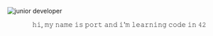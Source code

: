 
![junior developer](https://64.media.tumblr.com/a071a5cbf381591f34a36ea2327cd24c/tumblr_oftq3nrHEh1ups22go1_1280.gif)

<center> 𝚑𝚒, 𝚖𝚢 𝚗𝚊𝚖𝚎 𝚒𝚜 𝚙𝚘𝚛𝚝 𝚊𝚗𝚍 𝚒'𝚖 𝚕𝚎𝚊𝚛𝚗𝚒𝚗𝚐 𝚌𝚘𝚍𝚎 𝚒𝚗 𝟺𝟸 </center>

